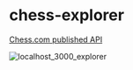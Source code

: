 # chess-explorer

[Chess.com published API](https://www.chess.com/news/view/published-data-api)

![localhost_3000_explorer](https://user-images.githubusercontent.com/26798805/116285476-1ff65800-a75c-11eb-9b9f-15da798e2258.png)
